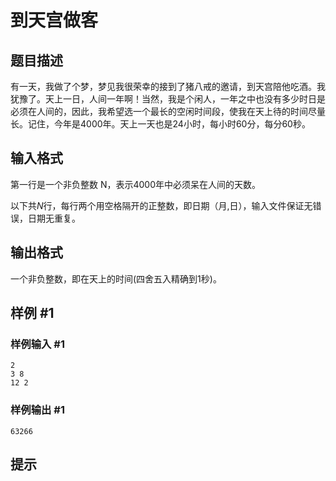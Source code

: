 # 到天宫做客

## 题目描述

有一天，我做了个梦，梦见我很荣幸的接到了猪八戒的邀请，到天宫陪他吃酒。我犹豫了。天上一日，人间一年啊！当然，我是个闲人，一年之中也没有多少时日是必须在人间的，因此，我希望选一个最长的空闲时间段，使我在天上待的时间尽量长。记住，今年是$4000$年。天上一天也是$24$小时，每小时$60$分，每分$60$秒。


## 输入格式

第一行是一个非负整数 N，表示4000年中必须呆在人间的天数。  

以下共$N$行，每行两个用空格隔开的正整数，即日期（月,日），输入文件保证无错误，日期无重复。


## 输出格式

一个非负整数，即在天上的时间(四舍五入精确到$1$秒)。


## 样例 #1

### 样例输入 #1
```
2
3 8
12 2
```

### 样例输出 #1

```
63266
```

## 提示


